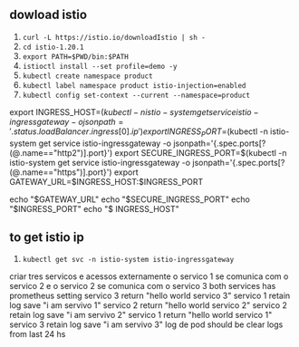 

## dowload istio 
1. `curl -L https://istio.io/downloadIstio | sh -`
2. `cd istio-1.20.1`
3. `export PATH=$PWD/bin:$PATH`
4. `istioctl install --set profile=demo -y`
5. `kubectl create namespace product`
6. `kubectl label namespace product istio-injection=enabled`
7. `kubectl config set-context --current --namespace=product`

export INGRESS_HOST=$(kubectl -n istio-system get service istio-ingressgateway -o jsonpath='{.status.loadBalancer.ingress[0].ip}')
export INGRESS_PORT=$(kubectl -n istio-system get service istio-ingressgateway -o jsonpath='{.spec.ports[?(@.name=="http2")].port}')
export SECURE_INGRESS_PORT=$(kubectl -n istio-system get service istio-ingressgateway -o jsonpath='{.spec.ports[?(@.name=="https")].port}')
export GATEWAY_URL=$INGRESS_HOST:$INGRESS_PORT

echo "$GATEWAY_URL"
echo "$SECURE_INGRESS_PORT"
echo "$INGRESS_PORT"
echo "$ INGRESS_HOST"

## to get istio ip
1. `kubectl get svc -n istio-system istio-ingressgateway`

criar tres servicos
e acessos externamente
o servico 1 se comunica com o servico 2 e o servico 2 se comunica com o servico 3
both services has prometheus setting
servico 3 return "hello world servico 3"
servico 1 retain log save "i am servivo 1"
servico 2 return "hello world servico 2"
servico 2 retain log save "i am servivo 2"
servico 1 return "hello world servico 1"
servico 3 retain log save "i am servivo 3"
log de pod should be clear logs from last 24 hs